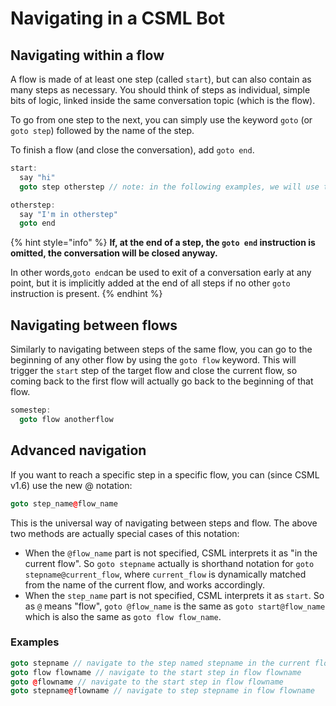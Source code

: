 # Navigating in a CSML Bot

## Navigating within a flow

A flow is made of at least one step \(called `start`\), but can also contain as many steps as necessary. You should think of steps as individual, simple bits of logic, linked inside the same conversation topic \(which is the flow\).

To go from one step to the next, you can simply use the keyword `goto` \(or `goto step`\) followed by the name of the step.

To finish a flow \(and close the conversation\), add `goto end`.

```cpp
start:
  say "hi"
  goto step otherstep // note: in the following examples, we will use the shorthand notation `goto otherstep`

otherstep:
  say "I'm in otherstep"
  goto end
```

{% hint style="info" %}
**If, at the end of a step, the `goto end` instruction is omitted, the conversation will be closed anyway.** 

In other words,`goto end`can be used to exit of a conversation early at any point, but it is implicitly added at the end of all steps if no other `goto` instruction is present.
{% endhint %}

## Navigating between flows

Similarly to navigating between steps of the same flow, you can go to the beginning of any other flow by using the `goto flow` keyword. This will trigger the `start` step of the target flow and close the current flow, so coming back to the first flow will actually go back to the beginning of that flow.

```cpp
somestep:
  goto flow anotherflow
```

## Advanced navigation

If you want to reach a specific step in a specific flow, you can \(since CSML v1.6\) use the new @ notation:

```cpp
goto step_name@flow_name
```

This is the universal way of navigating between steps and flow. The above two methods are actually special cases of this notation:

* When the `@flow_name` part is not specified, CSML interprets it as "in the current flow". So `goto stepname` actually is shorthand notation for `goto stepname@current_flow`, where `current_flow` is dynamically matched from the name of the current flow, and works accordingly.
* When the `step_name` part is not specified, CSML interprets it as `start`. So as `@` means "flow", `goto @flow_name` is the same as `goto start@flow_name` which is also the same as `goto flow flow_name`.

### Examples

```cpp
goto stepname // navigate to the step named stepname in the current flow
goto flow flowname // navigate to the start step in flow flowname
goto @flowname // navigate to the start step in flow flowname
goto stepname@flowname // navigate to step stepname in flow flowname
```



